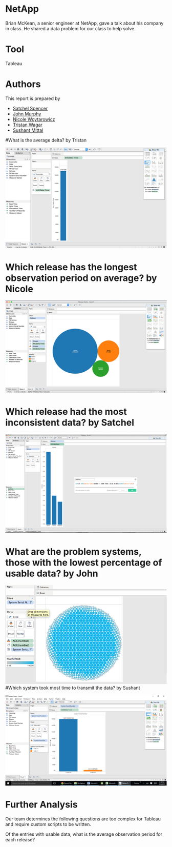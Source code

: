 # NetApp

Brian McKean, a senior engineer at NetApp, gave a talk about his company in class.
He shared a data problem for our class to help solve.

# Tool
Tableau

# Authors

This report is prepared by
* [Satchel Spencer](https://github.com/satchelspencer)
* [John Murphy](https://github.com/johnmurph27)
* [Nicole Woytarowicz](https://github.com/nicolele)
* [Tristan Wagar](https://github.com/twagar95)
* [Sushant Mittal](https://github.com/sumi6109)

#What is the average delta? by Tristan


![screenshot](avgdelta.png)
# Which release has the longest observation period on average? by Nicole
 


![screenshot](avgdeltas_NIC.png)
# Which release had the most inconsistent data? by Satchel



![screenshot](satchel.png)
# What are the problem systems, those with the lowest percentage of usable data? by John



![screenshot](john.png)
#Which system took most time to transmit the data? by Sushant



![screenshot](sushant.png)
# Further Analysis

Our team determines the following questions are too complex for Tableau and require custom scripts to be written.

Of the entries with usable data, what is the average observation period for each release?